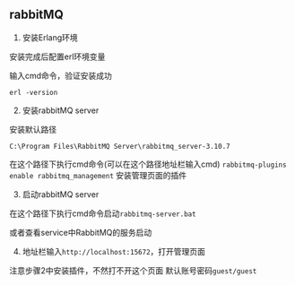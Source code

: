## rabbitMQ

1. 安装Erlang环境

安装完成后配置erl环境变量

输入cmd命令，验证安装成功

```erl -version```



2. 安装rabbitMQ server

安装默认路径


```C:\Program Files\RabbitMQ Server\rabbitmq_server-3.10.7```

在这个路径下执行cmd命令(可以在这个路径地址栏输入cmd)
```rabbitmq-plugins enable rabbitmq_management```
安装管理页面的插件


3. 启动rabbitMQ server


在这个路径下执行cmd命令启动```rabbitmq-server.bat```

或者查看service中RabbitMQ的服务启动

4. 地址栏输入```http://localhost:15672```，打开管理页面

注意步骤2中安装插件，不然打不开这个页面
默认账号密码```guest/guest```







